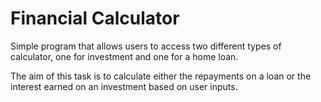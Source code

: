 # Financial Calculator
Simple program that allows users to access two different types of calculator, one for investment and one for a home loan.

The aim of this task is to calculate either the repayments on a loan or the interest earned on an investment based on user inputs. 
